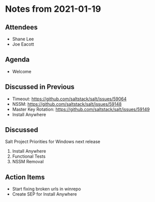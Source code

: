 # Notes from 2021-01-19

## Attendees
- Shane Lee
- Joe Eacott

## Agenda
- Welcome

## Discussed in Previous
- Timeout: https://github.com/saltstack/salt/issues/59064
- NSSM: https://github.com/saltstack/salt/issues/59148
- Master Key Rotation: https://github.com/saltstack/salt/issues/59149
- Install Anywhere

## Discussed
Salt Project Priorities for Windows next release
1. Install Anywhere
2. Functional Tests
3. NSSM Removal

## Action Items
- Start fixing broken urls in winrepo
- Create SEP for Install Anywhere